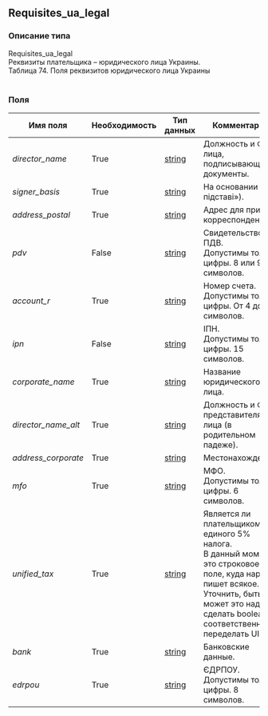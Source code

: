 
## Requisites_ua_legal

### Описание типа
Requisites_ua_legal<br/>Реквизиты плательщика – юридического лица Украины.<br/>Таблица 74. Поля реквизитов юридического лица Украины<br/><br/>
### Поля

| Имя поля | Необходимость | Тип данных | Комментарий |
|---|---|---|---|
|*director_name*|True|[string](/docs/types/string.md)|Должность и ФИО лица, подписывающего документы.<br/>|
|*signer_basis*|True|[string](/docs/types/string.md)|На основании («на пiдставi»).<br/>|
|*address_postal*|True|[string](/docs/types/string.md)|Адрес для приёма корреспонденции.<br/>|
|*pdv*|False|[string](/docs/types/string.md)|Свидетельство ПДВ.<br/>Допустимы только цифры. 8 или 9 символов.<br/>|
|*account_r*|True|[string](/docs/types/string.md)|Номер счета.<br/>Допустимы только цифры. От 4 до 14 символов.<br/>|
|*ipn*|False|[string](/docs/types/string.md)|IПН.<br/>Допустимы только цифры. 15 символов.<br/>|
|*corporate_name*|True|[string](/docs/types/string.md)|Название юридического лица.<br/>|
|*director_name_alt*|True|[string](/docs/types/string.md)|Должность и ФИО представителя юр. лица (в родительном падеже).<br/>|
|*address_corporate*|True|[string](/docs/types/string.md)|Местонахождение.<br/>|
|*mfo*|True|[string](/docs/types/string.md)|МФО.<br/>Допустимы только цифры. 6 символов.<br/>|
|*unified_tax*|True|[string](/docs/types/string.md)|Является ли плательщиком единого 5% налога.<br/>В данный момент это строковое поле, куда народ пишет всякое. Уточнить, быть может это надо сделать boolean и, соответственно переделать UI.<br/>|
|*bank*|True|[string](/docs/types/string.md)|Банковские данные.<br/>|
|*edrpou*|True|[string](/docs/types/string.md)|ЄДРПОУ.<br/>Допустимы только цифры. 8 символов.<br/>|
